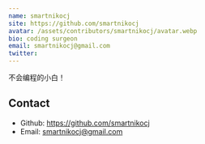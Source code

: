 ```yaml
---
name: smartnikocj
site: https://github.com/smartnikocj
avatar: /assets/contributors/smartnikocj/avatar.webp
bio: coding surgeon
email: smartnikocj@gmail.com
twitter: 
---
```


不会编程的小白！

## Contact

- Github: <https://github.com/smartnikocj>
- Email: <smartnikocj@gmail.com>
